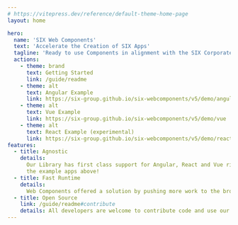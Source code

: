 ```yaml
---
# https://vitepress.dev/reference/default-theme-home-page
layout: home

hero:
  name: 'SIX Web Components'
  text: 'Accelerate the Creation of SIX Apps'
  tagline: 'Ready to use Components in alignment with the SIX Corporate Styleguide'
  actions:
    - theme: brand
      text: Getting Started
      link: /guide/readme
    - theme: alt
      text: Angular Example
      link: https://six-group.github.io/six-webcomponents/v5/demo/angular
    - theme: alt
      text: Vue Example
      link: https://six-group.github.io/six-webcomponents/v5/demo/vue
    - theme: alt
      text: React Example (experimental)
      link: https://six-group.github.io/six-webcomponents/v5/demo/react
features:
  - title: Agnostic
    details:
      Our Library has first class support for Angular, React and Vue right out of the box. Checkout
      the example apps above!
  - title: Fast Runtime
    details:
      Web Components offered a solution by pushing more work to the browser for better performance.
  - title: Open Source
    link: /guide/readme#contribute
    details: All developers are welcome to contribute code and use our library in their projects.
---
```

